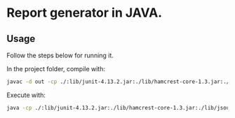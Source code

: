 # Report generator in JAVA.

## Usage
Follow the steps below for running it.

In the project folder, compile with:
```bash
javac -d out -cp ./:lib/junit-4.13.2.jar:./lib/hamcrest-core-1.3.jar:./lib/jsoup-1.16.1.jar ./**/*.java
```
Execute with:
```bash
java -cp ./:lib/junit-4.13.2.jar:./lib/hamcrest-core-1.3.jar:./lib/jsoup-1.16.1.jar::./out src.Main
```